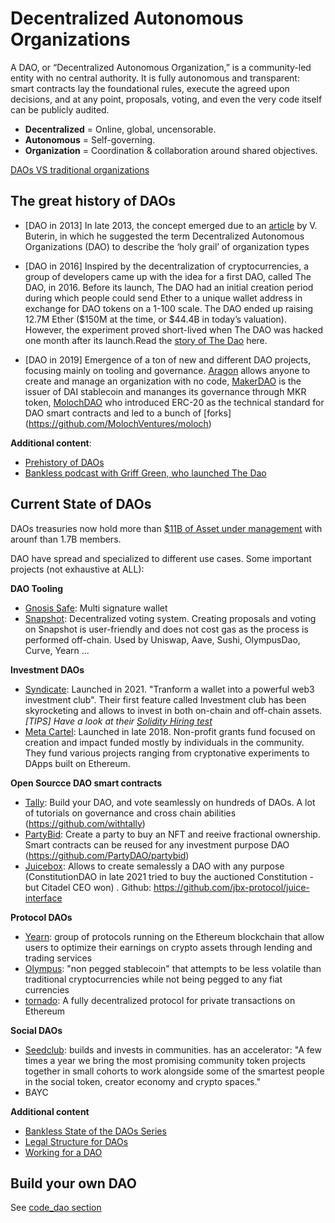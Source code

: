 # Decentralized Autonomous Organizations

A DAO, or “Decentralized Autonomous Organization,” is a community-led entity with no central authority. It is fully autonomous and transparent: smart contracts lay the foundational rules, execute the agreed upon decisions, and at any point, proposals, voting, and even the very code itself can be publicly audited.

- **Decentralized** = Online, global, uncensorable.
- **Autonomous** = Self-governing.
- **Organization** = Coordination & collaboration around shared objectives.

[DAOs VS traditional  organizations](https://unstoppabledomains.com/blog/daos-vs-traditional-organizations)


## The great history of DAOs

- [DAO in 2013] In late 2013, the concept emerged due to an [article](https://blog.ethereum.org/2014/05/06/daos-dacs-das-and-more-an-incomplete-terminology-guide/) by V. Buterin, in which he suggested the term Decentralized Autonomous Organizations (DAO) to describe the ‘holy grail’ of organization types

- [DAO in 2016] Inspired by the decentralization of cryptocurrencies, a group of developers came up with the idea for a first DAO, called The DAO, in 2016. Before its launch, The DAO had an initial creation period during which people could send Ether to a unique wallet address in exchange for DAO tokens on a 1-100 scale. The DAO ended up raising 12.7M Ether ($150M at the time, or $44.4B in today’s valuation). However, the experiment proved short-lived when The DAO was hacked one month after its launch.Read the [story of The Dao](https://medium.com/swlh/the-story-of-the-dao-its-history-and-consequences-71e6a8a551ee) here.

- [DAO in 2019] Emergence of a ton of new and different DAO projects, focusing mainly on tooling and governance. [Aragon](https://aragon.org/dao) allows anyone to create and manage an organization with no code, [MakerDAO](https://makerdao.com/en/) is the issuer of DAI stablecoin and mananges its governance through MKR token, [MolochDAO](https://molochdao.com) who introduced ERC-20 as the technical standard for DAO smart contracts and led to a bunch of [forks] (https://github.com/MolochVentures/moloch)


**Additional content**:
- [Prehistory of DAOs](https://gnosisguild.mirror.xyz/t4F5rItMw4-mlpLZf5JQhElbDfQ2JRVKAzEpanyxW1Q)
- [Bankless podcast with Griff Green, who launched The Dao](https://shows.banklesshq.com/p/-griff-green-layer-zero?s=r)


## Current State of DAOs

DAOs treasuries now hold more than [$11B of Asset under management](https://deepdao.io/organizations) with arounf than 1.7B members.

DAO have spread and specialized to different use cases. Some important projects (not exhaustive at ALL):

**DAO Tooling**
- [Gnosis Safe](https://gnosis-safe.io): Multi signature wallet
- [Snapshot](https://snapshot.org/#/): Decentralized voting system. Creating proposals and voting on Snapshot is user-friendly and does not cost gas as the process is performed off-chain. Used by Uniswap, Aave, Sushi, OlympusDao, Curve, Yearn ...


**Investment DAOs**
- [Syndicate](https://syndicate.io): Launched in 2021. "Tranform a wallet into a powerful web3 investment club". Their first feature called Investment club has been skyrocketing and allows to invest in both on-chain and off-chain assets.
*[TIPS] Have a look at their [Solidity Hiring test](https://github.com/SyndicateProtocol/Bank-Solidity-Hiring)*
- [Meta Cartel](https://www.metacartel.org): Launched in late 2018. Non-profit grants fund focused on creation and impact funded mostly by individuals in the community. They fund various projects ranging from cryptonative experiments to DApps built on Ethereum.

**Open Sourcce DAO smart contracts**
- [Tally](https://www.tally.xyz): Build your DAO, and vote seamlessly on hundreds of DAOs. A lot of tutorials on governance and cross chain abilities (https://github.com/withtally)
- [PartyBid](https://www.partybid.app): Create a party to buy an NFT and reeive fractional ownership. Smart contracts can be reused for any investment purpose DAO (https://github.com/PartyDAO/partybid)
- [Juicebox](https://juicebox.money/#/): Allows to create semalessly a DAO with any purpose (ConstitutionDAO in late 2021 tried to buy the auctioned Constitution - but Citadel CEO won) . Github: https://github.com/jbx-protocol/juice-interface


**Protocol DAOs**
- [Yearn](https://yearn.finance/): group of protocols running on the Ethereum blockchain that allow users to optimize their earnings on crypto assets through lending and trading services
- [Olympus](https://www.olympusdao.finance): "non pegged stablecoin" that attempts to be less volatile than traditional cryptocurrencies while not being pegged to any fiat currencies
- [tornado](https://tornado.cash): A fully decentralized protocol for private transactions on Ethereum

**Social DAOs**
- [Seedclub](https://seedclub.xyz): builds and invests in communities. has an accelerator: "A few times a year we bring the most promising community token projects together in small cohorts to work alongside some of the smartest people in the social token, creator economy and crypto spaces."
- BAYC


**Additional content**
- [Bankless State of the DAOs Series](https://banklessdao.substack.com/s/state-of-the-daos?sort=top)
 - [Legal Structure for DAOs](https://mirror.xyz/0x954888B7a5C6736F4955dF18B556D8328FD02f61/5K9llACK4tzu5WHL68CM3bBsmSleL_XxJ2kRGYnwp7A)
 - [Working for a DAO](https://medium.com/bankless-dao/7-takeaways-after-1-month-of-contributing-to-a-dao-5bb108f9b887?source=collection_home---4------2-----------------------)

 

 ## Build your own DAO
 
 See [code_dao section](../code_dao)

